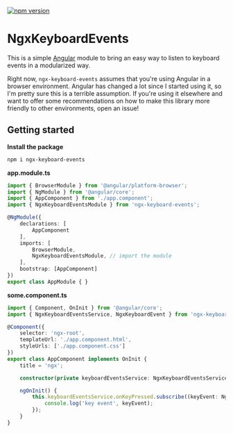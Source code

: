 [![npm version](https://badge.fury.io/js/ngx-keyboard-events.svg)](https://badge.fury.io/js/ngx-keyboard-events)

# NgxKeyboardEvents
This is a simple [Angular](https://angular.io) module to bring an easy way to listen to keyboard events in a modularized way.

Right now, `ngx-keyboard-events` assumes that you're using Angular in a browser environment. Angular has changed a lot since I started using it, so I'm pretty sure this is a terrible assumption. If you're using it elsewhere and want to offer some recommendations on how to make this library more friendly to other environments, open an issue!

## Getting started

**Install the package**
```bash
npm i ngx-keyboard-events
```

**app.module.ts**
```typescript
import { BrowserModule } from '@angular/platform-browser';
import { NgModule } from '@angular/core';
import { AppComponent } from './app.component';
import { NgxKeyboardEventsModule } from 'ngx-keyboard-events';

@NgModule({
    declarations: [
        AppComponent
    ],
    imports: [
        BrowserModule,
        NgxKeyboardEventsModule, // import the module
    ],
    bootstrap: [AppComponent]
})
export class AppModule { }
```

**some.component.ts**
```typescript
import { Component, OnInit } from '@angular/core';
import { NgxKeyboardEventsService, NgxKeyboardEvent } from 'ngx-keyboard-events';

@Component({
    selector: 'ngx-root',
    templateUrl: './app.component.html',
    styleUrls: ['./app.component.css']
})
export class AppComponent implements OnInit {
    title = 'ngx';

    constructor(private keyboardEventsService: NgxKeyboardEventsService) { }

    ngOnInit() {
        this.keyboardEventsService.onKeyPressed.subscribe((keyEvent: NgxKeyboardEvent) => {
            console.log('key event', keyEvent);
        });
    }
}
```